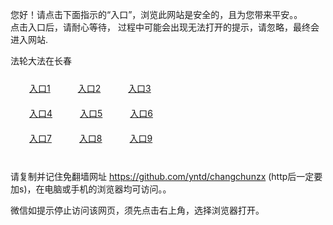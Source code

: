 您好！请点击下面指示的“入口”，浏览此网站是安全的，且为您带来平安。。 <br/>
点击入口后，请耐心等待， 过程中可能会出现无法打开的提示，请忽略，最终会进入网站. </br>

法轮大法在长春<br/>
<div style="padding:10px"><a style="margin:20px" target="_blank" href="https://d14qe26bvw60jn.cloudfront.net/2Qpsp?qeoracmy" id="ccLink1" rel="nofollow">入口1</a> <a target="_blank" style="margin:20px" href="https://d1jkjuae9hhnd7.cloudfront.net/2Qpsp?kymejvs" id="ccLink2" rel="nofollow">入口2</a> <a style="margin:20px" target="_blank" href="https://d1ob3ywm8btq4.cloudfront.net/2Qpsp?aqbkpr" id="ccLink3" rel="nofollow">入口3</a></div>

<div style="padding:10px" ><a style="margin:20px" target="_blank" href="https://d14qe26bvw60jn.cloudfront.net/2Qpsp?qeoracmy" id="ccLink4" rel="nofollow">入口4</a> <a style="margin:20px" href="https://d1jkjuae9hhnd7.cloudfront.net/2Qpsp?kymejvs" target="_blank" id="ccLink5" rel="nofollow">入口5</a> <a style="margin:20px" href="https://d1ob3ywm8btq4.cloudfront.net/2Qpsp?aqbkpr" target="_blank" id="ccLink6" rel="nofollow">入口6</a></div>

<div style="padding:10px"><a style="margin:20px" target="_blank" href="https://d14qe26bvw60jn.cloudfront.net/2Qpsp?qeoracmy" id="ccLink7" rel="nofollow">入口7</a> <a style="margin:20px" href="https://d1jkjuae9hhnd7.cloudfront.net/2Qpsp?kymejvs" target="_blank" id="ccLink8" rel="nofollow">入口8</a> <a style="margin:20px" target="_blank" href="https://d1ob3ywm8btq4.cloudfront.net/2Qpsp?aqbkpr" id="ccLink9" rel="nofollow">入口9</a></div>

<br/>



请复制并记住免翻墙网址 https://github.com/yntd/changchunzx (http后一定要加s)，在电脑或手机的浏览器均可访问。。<br/>

微信如提示停止访问该网页，须先点击右上角，选择浏览器打开。
